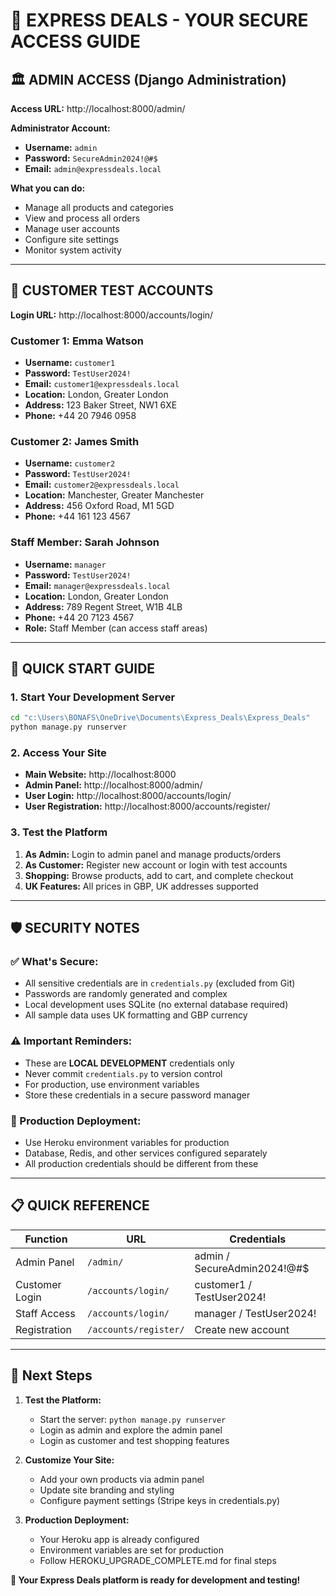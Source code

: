 # 🔐 EXPRESS DEALS - YOUR SECURE ACCESS GUIDE

## 🏛️ ADMIN ACCESS (Django Administration)

**Access URL:** http://localhost:8000/admin/

**Administrator Account:**
- **Username:** `admin`
- **Password:** `SecureAdmin2024!@#$`
- **Email:** `admin@expressdeals.local`

**What you can do:**
- Manage all products and categories
- View and process all orders
- Manage user accounts
- Configure site settings
- Monitor system activity

---

## 👥 CUSTOMER TEST ACCOUNTS

**Login URL:** http://localhost:8000/accounts/login/

### Customer 1: Emma Watson
- **Username:** `customer1`
- **Password:** `TestUser2024!`
- **Email:** `customer1@expressdeals.local`
- **Location:** London, Greater London
- **Address:** 123 Baker Street, NW1 6XE
- **Phone:** +44 20 7946 0958

### Customer 2: James Smith
- **Username:** `customer2`
- **Password:** `TestUser2024!`
- **Email:** `customer2@expressdeals.local`
- **Location:** Manchester, Greater Manchester
- **Address:** 456 Oxford Road, M1 5GD
- **Phone:** +44 161 123 4567

### Staff Member: Sarah Johnson
- **Username:** `manager`
- **Password:** `TestUser2024!`
- **Email:** `manager@expressdeals.local`
- **Location:** London, Greater London
- **Address:** 789 Regent Street, W1B 4LB
- **Phone:** +44 20 7123 4567
- **Role:** Staff Member (can access staff areas)

---

## 🚀 QUICK START GUIDE

### 1. Start Your Development Server
```bash
cd "c:\Users\BONAFS\OneDrive\Documents\Express_Deals\Express_Deals"
python manage.py runserver
```

### 2. Access Your Site
- **Main Website:** http://localhost:8000
- **Admin Panel:** http://localhost:8000/admin/
- **User Login:** http://localhost:8000/accounts/login/
- **User Registration:** http://localhost:8000/accounts/register/

### 3. Test the Platform
1. **As Admin:** Login to admin panel and manage products/orders
2. **As Customer:** Register new account or login with test accounts
3. **Shopping:** Browse products, add to cart, and complete checkout
4. **UK Features:** All prices in GBP, UK addresses supported

---

## 🛡️ SECURITY NOTES

### ✅ What's Secure:
- All sensitive credentials are in `credentials.py` (excluded from Git)
- Passwords are randomly generated and complex
- Local development uses SQLite (no external database required)
- All sample data uses UK formatting and GBP currency

### ⚠️ Important Reminders:
- These are **LOCAL DEVELOPMENT** credentials only
- Never commit `credentials.py` to version control
- For production, use environment variables
- Store these credentials in a secure password manager

### 🔄 Production Deployment:
- Use Heroku environment variables for production
- Database, Redis, and other services configured separately
- All production credentials should be different from these

---

## 📋 QUICK REFERENCE

| Function | URL | Credentials |
|----------|-----|-------------|
| Admin Panel | `/admin/` | admin / SecureAdmin2024!@#$ |
| Customer Login | `/accounts/login/` | customer1 / TestUser2024! |
| Staff Access | `/accounts/login/` | manager / TestUser2024! |
| Registration | `/accounts/register/` | Create new account |

---

## 🔧 Next Steps

1. **Test the Platform:**
   - Start the server: `python manage.py runserver`
   - Login as admin and explore the admin panel
   - Login as customer and test shopping features

2. **Customize Your Site:**
   - Add your own products via admin panel
   - Update site branding and styling
   - Configure payment settings (Stripe keys in credentials.py)

3. **Production Deployment:**
   - Your Heroku app is already configured
   - Environment variables are set for production
   - Follow HEROKU_UPGRADE_COMPLETE.md for final steps

**🎉 Your Express Deals platform is ready for development and testing!**
